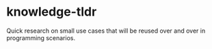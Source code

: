 # knowledge-tldr
Quick research on small use cases that will be reused over and over in programming scenarios.
